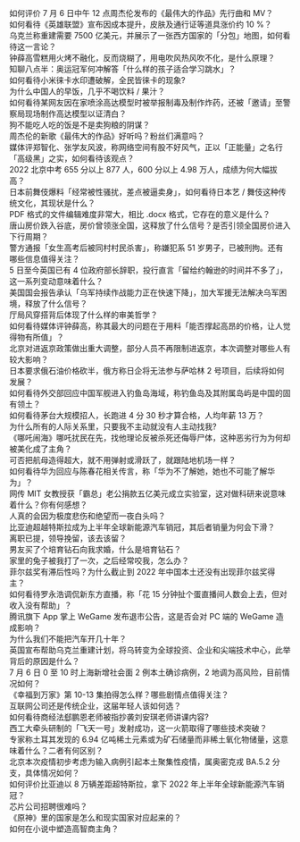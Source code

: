 如何评价 7 月 6 日中午 12 点周杰伦发布的《最伟大的作品》先行曲和 MV？  
如何看待《英雄联盟》宣布因成本提升，皮肤及通行证等道具涨价约 10 %？  
乌克兰称重建需要 7500 亿美元，并展示了一张西方国家的「分包」地图，如何看待这一言论？  
钟薛高雪糕用火烤不融化，反而烧糊了，用电吹风热风吹不化，是什么原理？  
知聊八点半：奥运冠军何冲解答「什么样的孩子适合学习跳水」？  
如何看待小米徕卡水印遭破解，全民皆徕卡的现象?  
为什么中国人的早饭，几乎不喝饮料 / 果汁？  
如何看待某网友因在家喷涂高达模型时被举报制毒及制作炸药，还被「邀请」至警察局现场制作高达模型以证清白？  
狗不能吃人吃的饭是不是卖狗粮的阴谋？  
周杰伦的新歌《最伟大的作品》好听吗？粉丝们满意吗？  
媒体评郑智化、张学友风波，称网络空间有股不好风气，正以「正能量」之名行「高级黑」之实，如何看待该观点？  
2022 北京中考 655 分以上 877 人，600 分以上 4.98 万人，成绩为何大幅拔高？  
日本前舞伎爆料「经常被性骚扰，差点被逼卖身」，如何看待日本艺 / 舞伎这种传统文化，其现状是什么？  
PDF 格式的文件编辑难度非常大，相比 .docx 格式，它存在的意义是什么？  
唐山房价跌入谷底，房价曾领涨全国，这释放了什么信号？是否引领全国房价进入下行周期？  
警方通报「女生高考后被同村村民杀害」，称嫌犯系 51 岁男子，已被刑拘。还有哪些信息值得关注？  
5 日至今英国已有 4 位政府部长辞职，投行直言「留给约翰逊的时间并不多了」，这一系列变动意味着什么？  
美国国会报告承认「乌军持续作战能力正在快速下降」，加大军援无法解决乌军困境，释放了什么信号？  
厅局风穿搭背后体现了什么样的审美哲学？  
如何看待媒体评钟薛高，称其最大的问题在于用料「能否撑起高昂的价格，让人觉得物有所值」？  
北京对进返京政策做出重大调整，部分人员不再限制进返京，本次调整对哪些人有较大影响？  
日本要求俄石油价格砍半，俄方称日企将无法参与萨哈林 2 号项目，后续将如何发展？  
如何看待外交部回应中国军舰进入钓鱼岛海域，称钓鱼岛及其附属岛屿是中国的固有领土？  
如何看待茅台大规模招人，长跑进 4 分 30 秒才算合格，人均年薪 13 万？  
为什么所有的人际关系里，只要我不主动就没有人主动找我?  
《哪吒闹海》哪吒扰民在先，找他理论反被杀死还侮辱尸体，这种恶劣行为为何却被美化成了主角？  
可否把航母造得超大，就不用弹射或滑跃了，就跟陆地机场一样？  
如何看待华为回应与陈春花相关传言，称「华为不了解她，她也不可能了解华为」？  
网传 MIT 女教授获「霸总」老公捐款五亿美元成立实验室，这对做科研来说意味着什么？你有何感想？  
人真的会因为极度悲伤和绝望而一夜白头吗？  
比亚迪超越特斯拉成为上半年全球新能源汽车销冠，其后者销量为何会下滑？  
离职已提，领导挽留，该去该留？  
男友买了个培育钻石向我求婚，什么是培育钻石？  
家里的兔子被我打了一次，之后经常咬我，怎么办？  
菲尔兹奖有滞后性吗？为什么截止到 2022 年中国本土还没有出现菲尔兹奖得主？  
如何看待罗永浩调侃新东方直播，称「花 15 分钟扯个蛋直播间人数会上去，但对收入没有帮助」？  
腾讯旗下 App 掌上 WeGame 发布退市公告，这是否会对 PC 端的 WeGame 造成影响？  
为什么我们不能把汽车开几十年？  
英国宣布帮助乌克兰重建计划，将乌转变为全球投资、企业和尖端技术中心，此举背后的原因是什么？  
7 月 6 日 0 至 10 时上海新增社会面 2 例本土确诊病例，2 地调为高风险，目前情况如何？  
《幸福到万家》第 10-13 集拍得怎么样？哪些剧情点值得关注？  
互联网公司还是传统企业，这届年轻人该如何选？  
如何看待商经法郄鹏恩老师被指抄袭刘安琪老师讲课内容?  
西工大牵头研制的「飞天一号」发射成功，这一火箭取得了哪些技术突破？  
专家称土耳其发现的 6.94 亿吨稀土元素或为矿石储量而非稀土氧化物储量，这意味着什么？二者有何区别？  
北京本次疫情初步考虑为输入病例引起本土聚集性疫情，属奥密克戎 BA.5.2 分支，具体情况如何？  
如何评价比亚迪以 8 万辆差距超特斯拉，拿下 2022 年上半年全球新能源汽车销冠？  
芯片公司招聘很难吗？  
《原神》里的国家是怎么和现实国家对应起来的？  
如何在小说中塑造高智商主角？  
